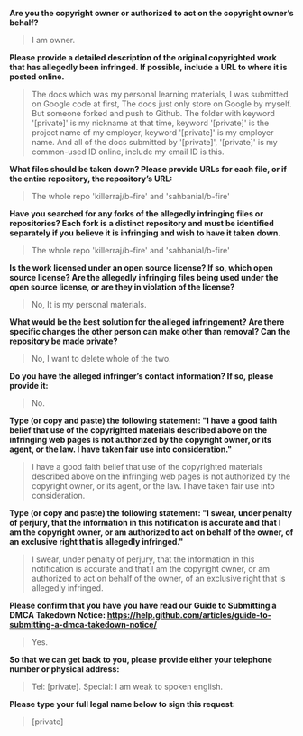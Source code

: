 **Are you the copyright owner or authorized to act on the copyright owner’s behalf?** 

> I am owner.

**Please provide a detailed description of the original copyrighted work that has allegedly been infringed. If possible, include a URL to where it is posted online.** 

> The docs which was my personal learning materials, I was submitted on Google code at first, The docs just only store on Google by myself. But someone forked and push to Github. The folder with keyword '[private]' is my nickname at that time, keyword '[private]' is the project name of my employer, keyword '[private]' is my employer name. And all of the docs submitted by '[private]', '[private]' is my common-used ID online, include my email ID is this.

**What files should be taken down? Please provide URLs for each file, or if the entire repository, the repository’s URL:**

> The whole repo 'killerraj/b-fire' and 'sahbanial/b-fire'

**Have you searched for any forks of the allegedly infringing files or repositories? Each fork is a distinct repository and must be identified separately if you believe it is infringing and wish to have it taken down.** 

> The whole repo 'killerraj/b-fire' and 'sahbanial/b-fire'

**Is the work licensed under an open source license? If so, which open source license? Are the allegedly infringing files being used under the open source license, or are they in violation of the license?**

> No, It is my personal materials.

**What would be the best solution for the alleged infringement? Are there specific changes the other person can make other than removal? Can the repository be made private?**

> No, I want to delete whole of the two.

**Do you have the alleged infringer’s contact information? If so, please provide it:** 

> No.

**Type (or copy and paste) the following statement: "I have a good faith belief that use of the copyrighted materials described above on the infringing web pages is not authorized by the copyright owner, or its agent, or the law. I have taken fair use into consideration."**

> I have a good faith belief that use of the copyrighted materials described above on the infringing web pages is not authorized by the copyright owner, or its agent, or the law. I have taken fair use into consideration.

**Type (or copy and paste) the following statement: "I swear, under penalty of perjury, that the information in this notification is accurate and that I am the copyright owner, or am authorized to act on behalf of the owner, of an exclusive right that is allegedly infringed."** 

> I swear, under penalty of perjury, that the information in this notification is accurate and that I am the copyright owner, or am authorized to act on behalf of the owner, of an exclusive right that is allegedly infringed.

**Please confirm that you have you have read our Guide to Submitting a DMCA Takedown Notice: https://help.github.com/articles/guide-to-submitting-a-dmca-takedown-notice/**

> Yes.

**So that we can get back to you, please provide either your telephone number or physical address:** 

> Tel: [private]. Special: I am weak to spoken english.

**Please type your full legal name below to sign this request:**

> [private]
